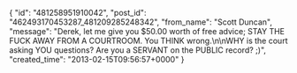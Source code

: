  {
   "id": "481258951910042",
   "post_id": "462493170453287_481209285248342",
   "from_name": "Scott Duncan",
   "message": "Derek, let me give you $50.00 worth of free advice; STAY THE FUCK AWAY FROM A COURTROOM. You THINK wrong.\n\nWHY is the court asking YOU questions? Are you a SERVANT on the PUBLIC record? ;)",
   "created_time": "2013-02-15T09:56:57+0000"
 }
